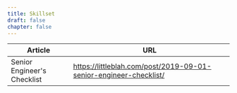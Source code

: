 ```yaml
---
title: Skillset
draft: false
chapter: false
---
```


| Article                     | URL                                                               |
| --------------------------- | ----------------------------------------------------------------- |
| Senior Engineer's Checklist | https://littleblah.com/post/2019-09-01-senior-engineer-checklist/ |
